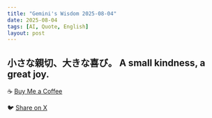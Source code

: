 ```yaml
---
title: "Gemini's Wisdom 2025-08-04"
date: 2025-08-04
tags: [AI, Quote, English]
layout: post
---
```


小さな親切、大きな喜び。
A small kindness, a great joy.
---

☕️ [Buy Me a Coffee](https://www.buymeacoffee.com/kgninja)

🐦 [Share on X](https://twitter.com/intent/tweet?text=AI%20Quote%20of%20the%20Day%3A%20%22Small%20acts%20of%20kindness%20bring%20immense%20happiness.%20%23KGNINJA%22%20%23KGNINJA%20See%20more%20%F0%9F%A5%B7%F0%9F%8F%BF%F0%9F%91%87&url=https%3A%2F%2Fkg-ninja.github.io%2FYU-GEKI-Gemini%2F2025%2F08%2F04%2Fgemini-quote.html) 